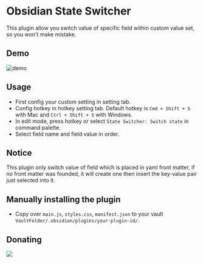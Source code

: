 # Obsidian State Switcher

This plugin allow you switch value of specific field within custom value set, so you won't make mistake.

## Demo

![demo](https://raw.githubusercontent.com/lijyze/obsidian-state-switcher/blob/main/assets/demo.gif)

## Usage

- First config your custom setting in setting tab.
- Config hotkey in hotkey setting tab. Default hotkey is `Cmd + Shift + S` with Mac and `Ctrl + Shift + S` with Windows.
- In edit mode, press hotkey or select `State Switcher: Switch state` in command palette.
- Select field name and field value in order.

## Notice

This plugin only switch value of field which is placed in yaml front matter, if no front matter was founded, it will create one then insert the key-value pair just selected into it.

## Manually installing the plugin

- Copy over `main.js`, `styles.css`, `manifest.json` to your vault `VaultFolder/.obsidian/plugins/your-plugin-id/`.

## Donating

<a href="https://www.buymeacoffee.com/lijyze"><img src="https://img.buymeacoffee.com/button-api/?text=Buy me a coffee&emoji=&slug=lijyze&button_colour=FF5F5F&font_colour=ffffff&font_family=Poppins&outline_colour=000000&coffee_colour=FFDD00" /></a>

<script type="text/javascript" src="https://cdnjs.buymeacoffee.com/1.0.0/button.prod.min.js" data-name="bmc-button" data-slug="lijyze" data-color="#FF5F5F" data-emoji=""  data-font="Poppins" data-text="Buy me a coffee" data-outline-color="#000000" data-font-color="#ffffff" data-coffee-color="#FFDD00" ></script>